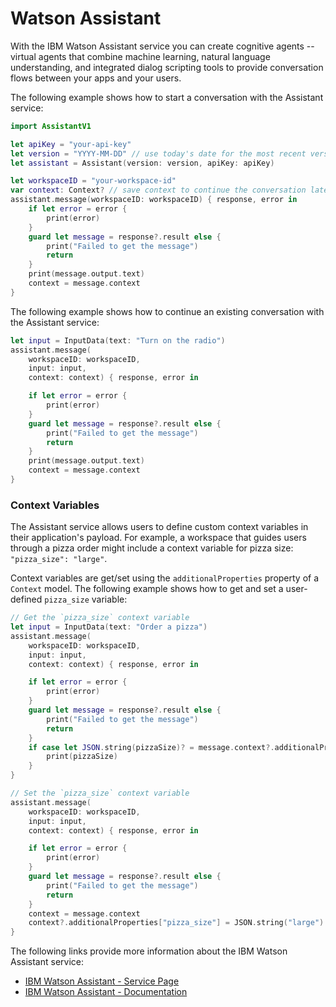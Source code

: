 # Watson Assistant

With the IBM Watson Assistant service you can create cognitive agents -- virtual agents
that combine machine learning, natural language understanding, and integrated dialog scripting tools to provide conversation flows between your apps and your users.

The following example shows how to start a conversation with the Assistant service:

```swift
import AssistantV1

let apiKey = "your-api-key"
let version = "YYYY-MM-DD" // use today's date for the most recent version
let assistant = Assistant(version: version, apiKey: apiKey)

let workspaceID = "your-workspace-id"
var context: Context? // save context to continue the conversation later
assistant.message(workspaceID: workspaceID) { response, error in
	if let error = error {
        print(error)
    }
    guard let message = response?.result else {
        print("Failed to get the message")
        return
    }
    print(message.output.text)
    context = message.context
}
```

The following example shows how to continue an existing conversation with the Assistant service:

```swift
let input = InputData(text: "Turn on the radio")
assistant.message(
	workspaceID: workspaceID,
	input: input,
	context: context) { response, error in

    if let error = error {
        print(error)
    }
    guard let message = response?.result else {
        print("Failed to get the message")
        return
    }
    print(message.output.text)
    context = message.context
}
```

### Context Variables

The Assistant service allows users to define custom context variables in their application's payload. For example, a workspace that guides users through a pizza order might include a context variable for pizza size: `"pizza_size": "large"`.

Context variables are get/set using the `additionalProperties` property of a `Context` model. The following example shows how to get and set a user-defined `pizza_size` variable:

```swift
// Get the `pizza_size` context variable
let input = InputData(text: "Order a pizza")
assistant.message(
	workspaceID: workspaceID,
	input: input,
	context: context) { response, error in

    if let error = error {
        print(error)
    }
    guard let message = response?.result else {
        print("Failed to get the message")
        return
    }
    if case let JSON.string(pizzaSize)? = message.context?.additionalProperties["pizza_size"] {
        print(pizzaSize)
    }
}

// Set the `pizza_size` context variable
assistant.message(
	workspaceID: workspaceID,
	input: input,
	context: context) { response, error in

	if let error = error {
        print(error)
    }
    guard let message = response?.result else {
        print("Failed to get the message")
        return
    }
    context = message.context
    context?.additionalProperties["pizza_size"] = JSON.string("large")
}
```

The following links provide more information about the IBM Watson Assistant service:

* [IBM Watson Assistant - Service Page](https://www.ibm.com/cloud/watson-assistant/)
* [IBM Watson Assistant - Documentation](https://cloud.ibm.com/docs/services/assistant/index.html#about)
